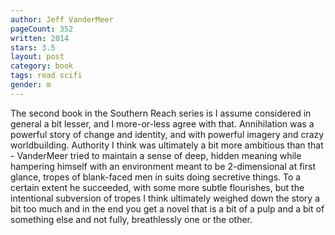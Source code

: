 ```yaml
---
author: Jeff VanderMeer
pageCount: 352
written: 2014
stars: 3.5
layout: post
category: book
tags: read scifi
gender: m
---
```


The second book in the Southern Reach series is I assume considered in general a bit lesser, and I more-or-less agree with that. Annihilation was a powerful story of change and identity, and with powerful imagery and crazy worldbuilding. Authority I think was ultimately a bit more ambitious than that - VanderMeer tried to maintain a sense of deep, hidden meaning while hampering himself with an environment meant to be 2-dimensional at first glance, tropes of blank-faced men in suits doing secretive things. To a certain extent he succeeded, with some more subtle flourishes, but the intentional subversion of tropes I think ultimately weighed down the story a bit too much and in the end you get a novel that is a bit of a pulp and a bit of something else and not fully, breathlessly one or the other.
